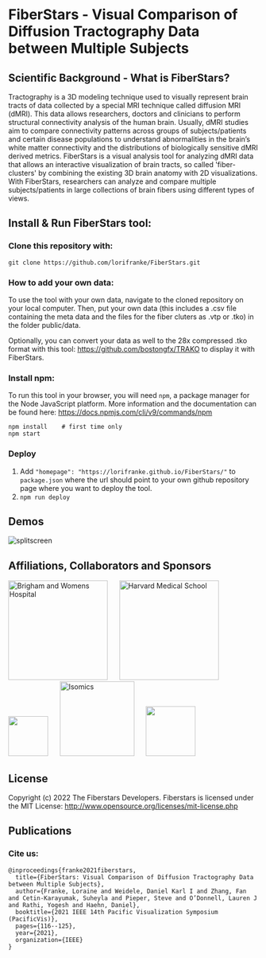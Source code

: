 # FiberStars - Visual Comparison of Diffusion Tractography Data between Multiple Subjects

## Scientific Background - What is FiberStars?

Tractography is a 3D modeling technique used to visually represent brain tracts of data collected by a special MRI technique called diffusion MRI (dMRI). This data allows researchers, doctors and clinicians to perform structural connectivity analysis of the human brain. Usually, dMRI studies aim to compare connectivity patterns across groups of subjects/patients and certain disease populations to understand abnormalities in the brain’s white matter connectivity and the distributions of biologically sensitive dMRI derived metrics. FiberStars is a visual analysis tool for analyzing dMRI data that allows an interactive visualization of brain tracts, so called 'fiber-clusters' by combining the existing 3D brain anatomy with 2D visualizations. With FiberStars, researchers can analyze and compare multiple subjects/patients in large collections of brain fibers using different types of views.

## Install & Run FiberStars tool:

### Clone this repository with:

```
git clone https://github.com/lorifranke/FiberStars.git
```

### How to add your own data:

To use the tool with your own data, navigate to the cloned repository on your local computer. Then, put your own data (this includes a .csv file containing the meta data and the files for the fiber cluters as .vtp or .tko) in the folder public/data.

Optionally, you can convert your data as well to the 28x compressed .tko format with this tool: https://github.com/bostongfx/TRAKO to display it with FiberStars.

### Install npm: 
To run this tool in your browser, you will need `npm`, a package manager for the Node JavaScript platform. More information and the documentation can be found here: https://docs.npmjs.com/cli/v9/commands/npm

```
npm install    # first time only
npm start
```

### Deploy

1. Add `"homepage": "https://lorifranke.github.io/FiberStars/"` to `package.json`
where the url should point to your own github repository page where you want to deploy the tool.
2. `npm run deploy`

## Demos ##
![splitscreen](https://user-images.githubusercontent.com/38534852/204695496-28bda431-cd40-4967-87fe-2947fc9a5884.png)


## Affiliations, Collaborators and Sponsors ##
<a href="https://www.brighamandwomens.org/"><img src="https://www.brighamandwomens.org/assets/BWH/core/sprites/vectors/bwh-logo.svg" alt="Brigham and Womens Hospital" width="200"></a>&nbsp;&nbsp;&nbsp;&nbsp;&nbsp;
<a href="http://hms.harvard.edu"><img src="http://xtk.github.io/hms_logo.png" alt="Harvard Medical School" title="Harvard Medical School" width="200"></a>&nbsp;&nbsp;&nbsp;&nbsp;&nbsp;
<a href="https://www.umb.edu"><img src="https://www.umb.edu/assets/images/UMASSB0STON_ID_blue.png?1560890493" width="80" ></a>&nbsp;&nbsp;&nbsp;&nbsp;&nbsp;
<a href="https://isomics.com/"><img src="https://isomics.com/isomics-logo-text-horizontal-700.png" alt="Isomics" title="Isomics" width="150"></a>&nbsp;&nbsp;&nbsp;&nbsp;&nbsp;
<a href="https://research.ibm.com/"><img src="https://avatars.githubusercontent.com/u/22341564?s=280&v=4" width="100"></a>

## License ##
Copyright (c) 2022 The Fiberstars Developers. Fiberstars is licensed under the MIT License: <a href="http://www.opensource.org/licenses/mit-license.php" target="_blank">http://www.opensource.org/licenses/mit-license.php</a>
  
## Publications ##
### Cite us: ###
```
@inproceedings{franke2021fiberstars,
  title={FiberStars: Visual Comparison of Diffusion Tractography Data between Multiple Subjects},
  author={Franke, Loraine and Weidele, Daniel Karl I and Zhang, Fan and Cetin-Karayumak, Suheyla and Pieper, Steve and O’Donnell, Lauren J and Rathi, Yogesh and Haehn, Daniel},
  booktitle={2021 IEEE 14th Pacific Visualization Symposium (PacificVis)},
  pages={116--125},
  year={2021},
  organization={IEEE}
}
```


